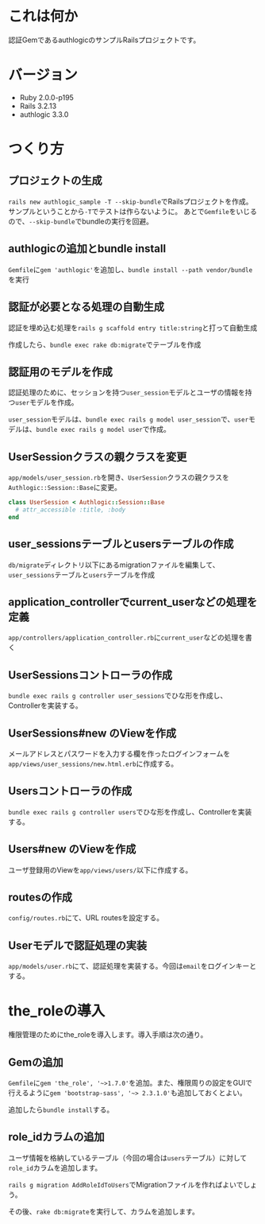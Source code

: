 # これは何か

認証GemであるauthlogicのサンプルRailsプロジェクトです。

# バージョン

* Ruby 2.0.0-p195
* Rails 3.2.13
* authlogic 3.3.0

# つくり方
## プロジェクトの生成

`rails new authlogic_sample -T --skip-bundle`でRailsプロジェクトを作成。サンプルということから`-T`でテストは作らないように。
あとで`Gemfile`をいじるので、`--skip-bundle`でbundleの実行を回避。

## authlogicの追加とbundle install

`Gemfile`に`gem 'authlogic'`を追加し、`bundle install --path vendor/bundle`を実行

## 認証が必要となる処理の自動生成

認証を埋め込む処理を`rails g scaffold entry title:string`と打って自動生成

作成したら、`bundle exec rake db:migrate`でテーブルを作成

## 認証用のモデルを作成

認証処理のために、セッションを持つ`user_session`モデルとユーザの情報を持つ`user`モデルを作成。

`user_session`モデルは、`bundle exec rails g model user_session`で、`user`モデルは、`bundle exec rails g model user`で作成。

## UserSessionクラスの親クラスを変更

`app/models/user_session.rb`を開き、`UserSession`クラスの親クラスを`Authlogic::Session::Base`に変更。

```ruby
class UserSession < Authlogic::Session::Base
  # attr_accessible :title, :body
end
```
## user_sessionsテーブルとusersテーブルの作成

`db/migrate`ディレクトリ以下にあるmigrationファイルを編集して、`user_sessions`テーブルと`users`テーブルを作成

## application_controllerでcurrent_userなどの処理を定義

`app/controllers/application_controller.rb`に`current_user`などの処理を書く

## UserSessionsコントローラの作成

`bundle exec rails g controller user_sessions`でひな形を作成し、Controllerを実装する。

## UserSessions#new のViewを作成

メールアドレスとパスワードを入力する欄を作ったログインフォームを`app/views/user_sessions/new.html.erb`に作成する。

## Usersコントローラの作成

`bundle exec rails g controller users`でひな形を作成し、Controllerを実装する。

## Users#new のViewを作成

ユーザ登録用のViewを`app/views/users/`以下に作成する。

## routesの作成

`config/routes.rb`にて、URL routesを設定する。

## Userモデルで認証処理の実装

`app/models/user.rb`にて、認証処理を実装する。今回は`email`をログインキーとする。

# the_roleの導入

権限管理のためにthe_roleを導入します。導入手順は次の通り。

## Gemの追加

`Gemfile`に`gem 'the_role', '~>1.7.0'`を追加。また、権限周りの設定をGUIで行えるように`gem 'bootstrap-sass', '~> 2.3.1.0'`も追加しておくとよい。

追加したら`bundle install`する。

## role_idカラムの追加

ユーザ情報を格納しているテーブル（今回の場合は`users`テーブル）に対して`role_id`カラムを追加します。

`rails g migration AddRoleIdToUsers`でMigrationファイルを作ればよいでしょう。

その後、`rake db:migrate`を実行して、カラムを追加します。



##
